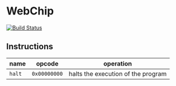 # WebChip

[![Build Status](https://travis-ci.org/ichub/tinyassembly.svg?branch=master)](https://travis-ci.org/ichub/tinyassembly)

## Instructions

| name | opcode | operation |
|------|--------|-----------|
| `halt` | `0x00000000` | halts the execution of the program |
